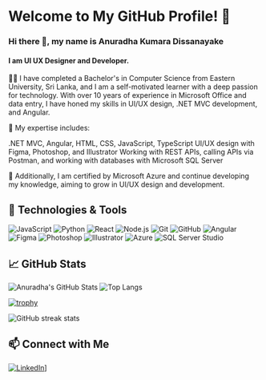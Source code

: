 # Welcome to My GitHub Profile! 🌟
### Hi there 👋, my name is Anuradha Kumara Dissanayake
#### I am UI UX Designer and Developer.
👩‍💻 I have completed a Bachelor's in Computer Science from Eastern University, Sri Lanka, and I am a self-motivated learner with a deep passion for technology. With over 10 years of experience in Microsoft Office and data entry, I have honed my skills in UI/UX design, .NET MVC development, and Angular.

🌟 My expertise includes:

.NET MVC, Angular, HTML, CSS, JavaScript, TypeScript
UI/UX design with Figma, Photoshop, and Illustrator
Working with REST APIs, calling APIs via Postman, and working with databases with Microsoft SQL Server

🔧 Additionally, I am certified by Microsoft Azure and continue developing my knowledge, aiming to grow in  UI/UX design and development.

## 🔧 Technologies & Tools

![JavaScript](https://img.shields.io/badge/-JavaScript-333333?style=flat&logo=javascript)
![Python](https://img.shields.io/badge/-Python-333333?style=flat&logo=python)
![React](https://img.shields.io/badge/-React-333333?style=flat&logo=react)
![Node.js](https://img.shields.io/badge/-Node.js-333333?style=flat&logo=node.js)
![Git](https://img.shields.io/badge/-Git-333333?style=flat&logo=git)
![GitHub](https://img.shields.io/badge/-GitHub-333333?style=flat&logo=github)
![Angular](https://img.shields.io/badge/-Angular-333333?style=flat&logo=angular)
![Figma](https://img.shields.io/badge/-Figma-333333?style=flat&logo=figma)
![Photoshop](https://img.shields.io/badge/-Photoshop-333333?style=flat&logo=adobephotoshop)
![Illustrator](https://img.shields.io/badge/-Illustrator-333333?style=flat&logo=illustrator)
![Azure](https://img.shields.io/badge/-Azure-333333?style=flat&logo=microsoftazure)
![SQL Server Studio](https://img.shields.io/badge/-SQL%20Server%20Studio-333333?style=flat&logo=microsoftsqlserver)



## 📈 GitHub Stats
![Anuradha's GitHub Stats](https://github-readme-stats.vercel.app/api?username=AnuradhaKD&show_icons=true&theme=light)
![Top Langs](https://github-readme-stats.vercel.app/api/top-langs/?username=AnuradhaKD&layout=compact&theme=light)

[![trophy](https://github-profile-trophy.vercel.app/?username=AnuradhaKD)](https://github.com/ryo-ma/github-profile-trophy)

![GitHub streak stats](https://streak-stats.demolab.com/?user=AnuradhaKD)  

## 📫 Connect with Me

[![LinkedIn](https://img.shields.io/badge/-LinkedIn-333333?style=flat&logo=linkedin)](https://www.linkedin.com/in//anuradha-kumara-dissanayake-19970504/)]
